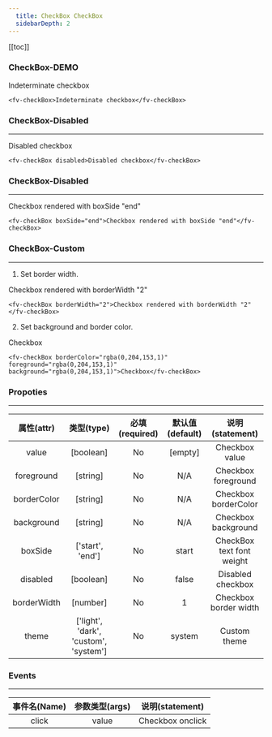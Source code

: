 ```yaml
---
  title: CheckBox CheckBox
  sidebarDepth: 2
---
```

  
[[toc]]

### CheckBox-DEMO 


<ClientOnly>
<fv-checkBox>Indeterminate checkbox</fv-checkBox>
</ClientOnly>

```vue
<fv-checkBox>Indeterminate checkbox</fv-checkBox>
```

### CheckBox-Disabled

---

<ClientOnly>
<fv-checkBox disabled>Disabled checkbox</fv-checkBox>
</ClientOnly>

```vue
<fv-checkBox disabled>Disabled checkbox</fv-checkBox>
```

### CheckBox-Disabled

---

<ClientOnly>
<fv-checkBox boxSide="end">Checkbox rendered with boxSide "end"</fv-checkBox>
</ClientOnly>

```vue
<fv-checkBox boxSide="end">Checkbox rendered with boxSide "end"</fv-checkBox>
```

### CheckBox-Custom

---
1. Set border width.

<ClientOnly>
<fv-checkBox borderWidth="2">Checkbox rendered with borderWidth "2"</fv-checkBox>
</ClientOnly>

```vue
<fv-checkBox borderWidth="2">Checkbox rendered with borderWidth "2"</fv-checkBox>
```

2. Set background and border color.

<ClientOnly>
<fv-checkBox borderColor="rgba(0, 204, 153, 1)" foreground="rgba(0, 204, 153, 1)" background="rgba(0, 204, 153, 1)">Checkbox</fv-checkBox>
</ClientOnly>

```vue
<fv-checkBox borderColor="rgba(0,204,153,1)" foreground="rgba(0,204,153,1)" background="rgba(0,204,153,1)">Checkbox</fv-checkBox>
```

### Propoties

---
| 属性(attr)  |             类型(type)             | 必填(required) | 默认值(default) |     说明(statement)     |
|:-----------:|:----------------------------------:|:--------------:|:---------------:|:-----------------------:|
|    value    |             [boolean]              |       No       |     [empty]     |     Checkbox value      |
| foreground  |              [string]              |       No       |       N/A       |   Checkbox foreground   |
| borderColor |              [string]              |       No       |       N/A       |  Checkbox borderColor   |
| background  |              [string]              |       No       |       N/A       |    Checkbox background    |
|   boxSide   |          ['start', 'end']           |       No       |      start      | CheckBox text font weight |
|  disabled   |             [boolean]              |       No       |      false      |     Disabled checkbox     |
| borderWidth |              [number]              |       No       |        1        |   Checkbox border width   |
|    theme    | ['light', 'dark', 'custom', 'system'] |       No       |     system      |      Custom theme       |

### Events

---
| 事件名(Name) | 参数类型(args) | 说明(statement)  |
|:------------:|:--------------:|:----------------:|
|    click     |     value      | Checkbox onclick |
